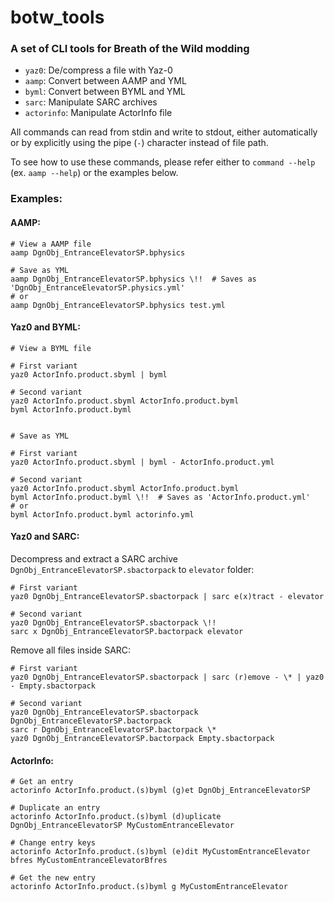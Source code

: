 # botw_tools

### A set of CLI tools for Breath of the Wild modding

* `yaz0`: De/compress a file with Yaz-0
* `aamp`: Convert between AAMP and YML
* `byml`: Convert between BYML and YML
* `sarc`: Manipulate SARC archives
* `actorinfo`: Manipulate ActorInfo file

All commands can read from stdin and write to stdout, either automatically or by explicitly using the pipe (`-`) character instead of file path.

To see how to use these commands, please refer either to `command --help` (ex. `aamp --help`) or the examples below.

### Examples:
#### AAMP:
```shell script
# View a AAMP file
aamp DgnObj_EntranceElevatorSP.bphysics

# Save as YML
aamp DgnObj_EntranceElevatorSP.bphysics \!!  # Saves as 'DgnObj_EntranceElevatorSP.physics.yml'
# or
aamp DgnObj_EntranceElevatorSP.bphysics test.yml
```
#### Yaz0 and BYML:
```shell script
# View a BYML file

# First variant
yaz0 ActorInfo.product.sbyml | byml

# Second variant
yaz0 ActorInfo.product.sbyml ActorInfo.product.byml
byml ActorInfo.product.byml


# Save as YML

# First variant
yaz0 ActorInfo.product.sbyml | byml - ActorInfo.product.yml

# Second variant
yaz0 ActorInfo.product.sbyml ActorInfo.product.byml
byml ActorInfo.product.byml \!!  # Saves as 'ActorInfo.product.yml'
# or
byml ActorInfo.product.byml actorinfo.yml
```
#### Yaz0 and SARC:

Decompress and extract a SARC archive `DgnObj_EntranceElevatorSP.sbactorpack` to `elevator` folder:
```shell script
# First variant
yaz0 DgnObj_EntranceElevatorSP.sbactorpack | sarc e(x)tract - elevator

# Second variant
yaz0 DgnObj_EntranceElevatorSP.sbactorpack \!!
sarc x DgnObj_EntranceElevatorSP.bactorpack elevator
```
Remove all files inside SARC:
```shell script
# First variant
yaz0 DgnObj_EntranceElevatorSP.sbactorpack | sarc (r)emove - \* | yaz0 - Empty.sbactorpack

# Second variant
yaz0 DgnObj_EntranceElevatorSP.sbactorpack DgnObj_EntranceElevatorSP.bactorpack
sarc r DgnObj_EntranceElevatorSP.bactorpack \*
yaz0 DgnObj_EntranceElevatorSP.bactorpack Empty.sbactorpack
```

#### ActorInfo:
```shell script
# Get an entry
actorinfo ActorInfo.product.(s)byml (g)et DgnObj_EntranceElevatorSP

# Duplicate an entry
actorinfo ActorInfo.product.(s)byml (d)uplicate DgnObj_EntranceElevatorSP MyCustomEntranceElevator

# Change entry keys
actorinfo ActorInfo.product.(s)byml (e)dit MyCustomEntranceElevator bfres MyCustomEntranceElevatorBfres

# Get the new entry
actorinfo ActorInfo.product.(s)byml g MyCustomEntranceElevator
```
